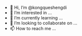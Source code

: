 - 👋 Hi, I’m @kongqueshengdi
- 👀 I’m interested in ...
- 🌱 I’m currently learning ...
- 💞️ I’m looking to collaborate on ...
- 📫 How to reach me ...

<!---
kongqueshengdi/kongqueshengdi is a ✨ special ✨ repository because its `README.md` (this file) appears on your GitHub profile.
You can click the Preview link to take a look at your changes.
--->
